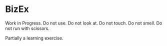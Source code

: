 # BizEx

Work in Progress. Do not use. Do not look at. Do not touch. Do not smell. Do not run with scissors.

Partially a learning exercise.
